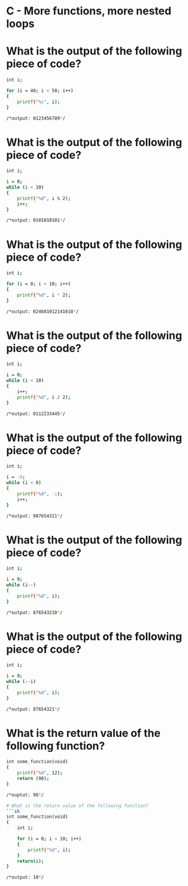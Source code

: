 # C - More functions, more nested loops  
  
#  What is the output of the following piece of code?
```sh
int i;

for (i = 48; i < 58; i++)
{
    printf("%c", i);
}

/*output: 0123456789*/
```   
# What is the output of the following piece of code?  
```sh
int i;

i = 0;
while (i < 10)
{
    printf("%d", i % 2);
    i++;
}

/*output: 0101010101*/
```
# What is the output of the following piece of code?
```sh
int i;

for (i = 0; i < 10; i++)
{
    printf("%d", i * 2);
}

/*output: 024681012141618*/
```
# What is the output of the following piece of code?
```sh
int i;

i = 0;
while (i < 10)
{
    i++;
    printf("%d", i / 2);
}

/*output: 0112233445*/
```
# What is the output of the following piece of code?
```sh
int i;

i = -9;
while (i < 0)
{
    printf("%d", -i);
    i++;
}

/*output: 987654321*/
```
# What is the output of the following piece of code?
```sh
int i;

i = 9;
while (i--)
{
    printf("%d", i);
}

/*output: 876543210*/
```
# What is the output of the following piece of code?
```sh
int i;

i = 9;
while (--i)
{
    printf("%d", i);
}

/*output: 87654321*/
```

# What is the return value of the following function?
```sh
int some_function(void)
{
    printf("%d", 12);
    return (98);
}

/*ouptut: 98*/

# What is the return value of the following function?
```sh
int some_function(void)
{
    int i;

    for (i = 0; i < 10; i++)
    {
        printf("%d", i);
    }
    return(i);
}

/*output: 10*/
```
```
